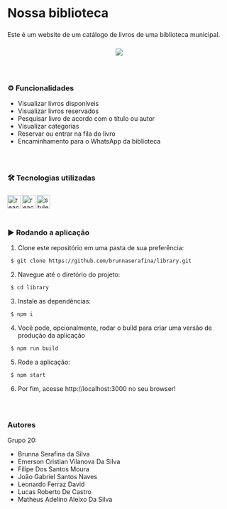 <h1 align="left">Nossa biblioteca </h1>

###

<p align="left">Este é um website de um catálogo de livros de uma biblioteca municipal. </p>

###

<div align="center"> 

<img src="https://github.com/brunnaserafina/library/assets/106851605/70e07638-d4eb-4fdd-a8f3-c15f0f1f41ba" />

  
</div> 

###




###

<br clear="both">

### ⚙️ Funcionalidades

- Visualizar livros disponíveis
- Visualizar livros reservados
- Pesquisar livro de acordo com o título ou autor
- Visualizar categorias
- Reservar ou entrar na fila do livro
- Encaminhamento para o WhatsApp da biblioteca


###

<br />

### 🛠️ Tecnologias utilizadas

###
  <img align="left" alt="react" height="30px" src="https://img.shields.io/badge/react-%2320232a.svg?style=for-the-badge&logo=react&logoColor=%2361DAFB" />
   <img align="left" alt="react-router" height="30px" src="https://img.shields.io/badge/React_Router-CA4245?style=for-the-badge&logo=react-router&logoColor=white" />
   <img align="left" alt="styled-components" height="30px" src="https://img.shields.io/badge/styled--components-DB7093?style=for-the-badge&logo=styled-components&logoColor=white" />

###

<br />
<br />
<br />

### ▶️ Rodando a aplicação


1. Clone este repositório em uma pasta de sua preferência:

```bash
 $ git clone https://github.com/brunnaserafina/library.git
```
2. Navegue até o diretório do projeto:
```bash
 $ cd library
```
3. Instale as dependências:
```bash
 $ npm i
```

4. Você pode, opcionalmente, rodar o build para criar uma versão de produção da aplicação
```bash
 $ npm run build
```
5. Rode a aplicação:
```bash
 $ npm start
```
6. Por fim, acesse http://localhost:3000 no seu browser!
###
<br />

### Autores
Grupo 20:
- Brunna Serafina da Silva
- Emerson Cristian Vilanova Da Silva
- Filipe Dos Santos Moura
- João Gabriel Santos Naves
- Leonardo Ferraz David
- Lucas Roberto De Castro
- Matheus Adelino Aleixo Da Silva